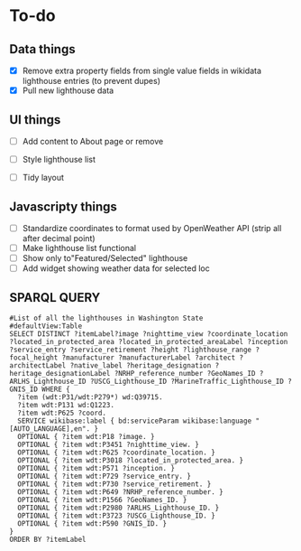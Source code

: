 # To-do

## Data things
- [X] Remove extra property fields from single value fields in wikidata lighthouse entries (to prevent dupes)
- [X] Pull new lighthouse data 

## UI things
- [ ] Add content to About page or remove
- [ ] Style lighthouse list
- [ ] Tidy layout


## Javascripty things
- [ ] Standardize coordinates to format used by OpenWeather API (strip all after decimal point)
- [ ] Make lighthouse list functional
- [ ] Show only to"Featured/Selected" lighthouse
- [ ] Add widget showing weather data for selected loc

## SPARQL QUERY
```
#List of all the lighthouses in Washington State
#defaultView:Table
SELECT DISTINCT ?itemLabel?image ?nighttime_view ?coordinate_location ?located_in_protected_area ?located_in_protected_areaLabel ?inception ?service_entry ?service_retirement ?height ?lighthouse_range ?focal_height ?manufacturer ?manufacturerLabel ?architect ?architectLabel ?native_label ?heritage_designation ?heritage_designationLabel ?NRHP_reference_number ?GeoNames_ID ?ARLHS_Lighthouse_ID ?USCG_Lighthouse_ID ?MarineTraffic_Lighthouse_ID ?GNIS_ID WHERE {
  ?item (wdt:P31/wdt:P279*) wd:Q39715.
  ?item wdt:P131 wd:Q1223.
  ?item wdt:P625 ?coord.
  SERVICE wikibase:label { bd:serviceParam wikibase:language "[AUTO_LANGUAGE],en". }
  OPTIONAL { ?item wdt:P18 ?image. }
  OPTIONAL { ?item wdt:P3451 ?nighttime_view. }
  OPTIONAL { ?item wdt:P625 ?coordinate_location. }
  OPTIONAL { ?item wdt:P3018 ?located_in_protected_area. }
  OPTIONAL { ?item wdt:P571 ?inception. }
  OPTIONAL { ?item wdt:P729 ?service_entry. }
  OPTIONAL { ?item wdt:P730 ?service_retirement. }
  OPTIONAL { ?item wdt:P649 ?NRHP_reference_number. }
  OPTIONAL { ?item wdt:P1566 ?GeoNames_ID. }
  OPTIONAL { ?item wdt:P2980 ?ARLHS_Lighthouse_ID. }
  OPTIONAL { ?item wdt:P3723 ?USCG_Lighthouse_ID. }
  OPTIONAL { ?item wdt:P590 ?GNIS_ID. }
}
ORDER BY ?itemLabel
```